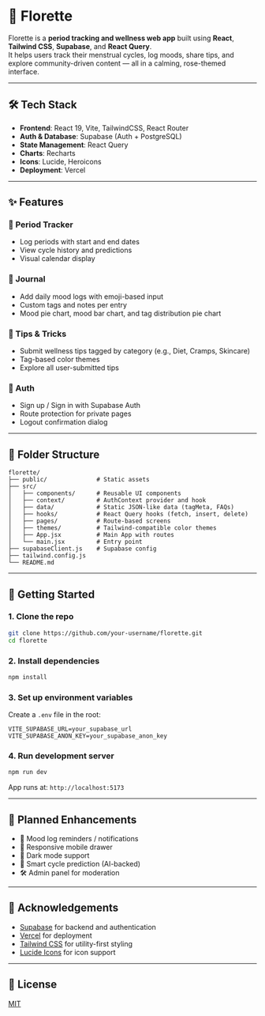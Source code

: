 
# 🌸 Florette

Florette is a **period tracking and wellness web app** built using **React**, **Tailwind CSS**, **Supabase**, and **React Query**.  
It helps users track their menstrual cycles, log moods, share tips, and explore community-driven content — all in a calming, rose-themed interface.

---

## 🛠️ Tech Stack

- **Frontend**: React 19, Vite, TailwindCSS, React Router
- **Auth & Database**: Supabase (Auth + PostgreSQL)
- **State Management**: React Query
- **Charts**: Recharts
- **Icons**: Lucide, Heroicons
- **Deployment**: Vercel

---

## ✨ Features

### 📆 Period Tracker
- Log periods with start and end dates
- View cycle history and predictions
- Visual calendar display

### 📓 Journal
- Add daily mood logs with emoji-based input
- Custom tags and notes per entry
- Mood pie chart, mood bar chart, and tag distribution pie chart

### 🌱 Tips & Tricks
- Submit wellness tips tagged by category (e.g., Diet, Cramps, Skincare)
- Tag-based color themes
- Explore all user-submitted tips

### 🔐 Auth
- Sign up / Sign in with Supabase Auth
- Route protection for private pages
- Logout confirmation dialog

---

## 📁 Folder Structure

```
florette/
├── public/              # Static assets
├── src/
│   ├── components/      # Reusable UI components
│   ├── context/         # AuthContext provider and hook
│   ├── data/            # Static JSON-like data (tagMeta, FAQs)
│   ├── hooks/           # React Query hooks (fetch, insert, delete)
│   ├── pages/           # Route-based screens
│   ├── themes/          # Tailwind-compatible color themes
│   ├── App.jsx          # Main App with routes
│   └── main.jsx         # Entry point
├── supabaseClient.js    # Supabase config
├── tailwind.config.js
└── README.md
```

---

## 🔧 Getting Started

### 1. Clone the repo

```bash
git clone https://github.com/your-username/florette.git
cd florette
```

### 2. Install dependencies

```bash
npm install
```

### 3. Set up environment variables

Create a `.env` file in the root:

```env
VITE_SUPABASE_URL=your_supabase_url
VITE_SUPABASE_ANON_KEY=your_supabase_anon_key
```

### 4. Run development server

```bash
npm run dev
```

App runs at: `http://localhost:5173`

---

## 🧪 Planned Enhancements

- 🔔 Mood log reminders / notifications
- 📲 Responsive mobile drawer
- 🌙 Dark mode support
- 🧬 Smart cycle prediction (AI-backed)
- 🛠️ Admin panel for moderation

---

## 🙌 Acknowledgements

- [Supabase](https://supabase.com/) for backend and authentication
- [Vercel](https://vercel.com/) for deployment
- [Tailwind CSS](https://tailwindcss.com/) for utility-first styling
- [Lucide Icons](https://lucide.dev/) for icon support

---

## 📄 License

[MIT](LICENSE)
